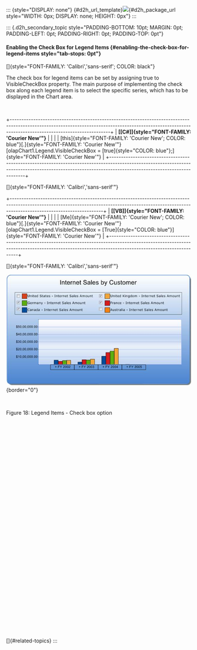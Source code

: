 ::: {style="DISPLAY: none"}
[](ms-xhelp:///?Id=d2h_url_template){#d2h_url_template}![](!package_url!){#d2h_package_url style="WIDTH: 0px; DISPLAY: none; HEIGHT: 0px"}
:::

::: {.d2h_secondary_topic style="PADDING-BOTTOM: 10pt; MARGIN: 0pt; PADDING-LEFT: 0pt; PADDING-RIGHT: 0pt; PADDING-TOP: 0pt"}
#### Enabling the Check Box for Legend Items {#enabling-the-check-box-for-legend-items style="tab-stops: 0pt"}

[]{style="FONT-FAMILY: 'Calibri','sans-serif'; COLOR: black"} 

The check box for legend items can be set by assigning true to VisibleCheckBox property. The main purpose of implementing the check box along each legend item is to select the specific series, which has to be displayed in the Chart area.

 

+------------------------------------------------------------------------------------------------------------------------------------------------------------------------------------------------------+
| **[\[C#\]]{style="FONT-FAMILY: 'Courier New'"}**                                                                                                                                                     |
|                                                                                                                                                                                                      |
| [this]{style="FONT-FAMILY: 'Courier New'; COLOR: blue"}[.]{style="FONT-FAMILY: 'Courier New'"}[olapChart1.Legend.VisibleCheckBox = [true]{style="COLOR: blue"};]{style="FONT-FAMILY: 'Courier New'"} |
+------------------------------------------------------------------------------------------------------------------------------------------------------------------------------------------------------+

[]{style="FONT-FAMILY: 'Calibri','sans-serif'"} 

+---------------------------------------------------------------------------------------------------------------------------------------------------------------------------------------------------+
| **[\[VB\]]{style="FONT-FAMILY: 'Courier New'"}**                                                                                                                                                  |
|                                                                                                                                                                                                   |
| [Me]{style="FONT-FAMILY: 'Courier New'; COLOR: blue"}[.]{style="FONT-FAMILY: 'Courier New'"}[olapChart1.Legend.VisibleCheckBox = [True]{style="COLOR: blue"}]{style="FONT-FAMILY: 'Courier New'"} |
+---------------------------------------------------------------------------------------------------------------------------------------------------------------------------------------------------+

[]{style="FONT-FAMILY: 'Calibri','sans-serif'"} 

![Description: C:\\Syncfusion\\BACK UP\\PIC\\ASP.NET\\Chart Types\\Legend.png](ImagesExt/image48_21.jpg){border="0"}

 

Figure 18: Legend Items - Check box option

 

 

 

 

 

 

 

 

 

 

 

 

 

 

 

 

 

 

 

[]{#related-topics}
:::
